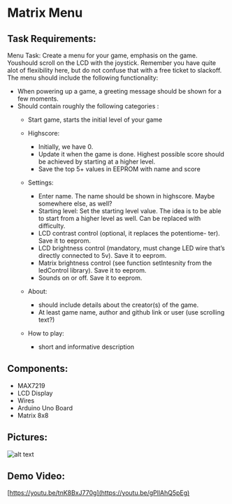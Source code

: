 # Matrix Menu

## Task Requirements:
Menu Task: Create a menu for your game, emphasis on the game. Youshould scroll on the LCD with the joystick. Remember you have quite alot of flexibility here, but do not confuse that with a free ticket to slackoff. The menu should include the following functionality:
* When powering up a game, a greeting message should be shown for
a few moments.
* Should contain roughly the following categories :
  * Start game, starts the initial level of your game
  * Highscore:
     * Initially, we have 0.
     * Update it when the game is done. Highest possible score
should be achieved by starting at a higher level.
     * Save the top 5+ values in EEPROM with name and score
  * Settings:
     *  Enter name. The name should be shown in highscore. Maybe
somewhere else, as well?
     * Starting level: Set the starting level value. The idea is to
be able to start from a higher level as well. Can be replaced
with difficulty.
     * LCD contrast control (optional, it replaces the potentiome-
ter). Save it to eeprom.
     * LCD brightness control (mandatory, must change LED wire
that’s directly connected to 5v). Save it to eeprom.
     * Matrix brightness control (see function setIntesnity from the
ledControl library). Save it to eeprom.
     * Sounds on or off. Save it to eeprom.

  * About: 
     * should include details about the creator(s) of the game.
     * At least game name, author and github link or user (use scrolling
text?)
   * How to play: 
     * short and informative description
 
## Components:
*	MAX7219
*	LCD Display
*	Wires
*	Arduino Uno Board
*	Matrix 8x8

## Pictures:
![alt text](https://github.com/Giani2001/IntroductionInRobotics/blob/main/homework5/homework5.jpeg?raw=true)


## Demo Video:
[https://youtu.be/tnK8BxJ770g](https://youtu.be/gPllAhQ5pEg)


